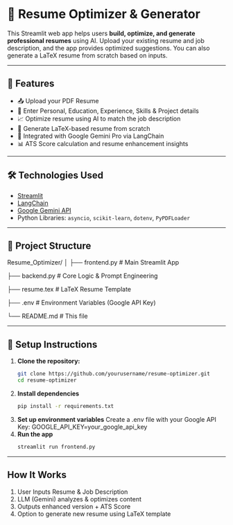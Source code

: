 # 🧠 Resume Optimizer & Generator

This Streamlit web app helps users **build, optimize, and generate professional resumes** using AI. Upload your existing resume and job description, and the app provides optimized suggestions. You can also generate a LaTeX resume from scratch based on inputs.

---

## 🚀 Features

- 📤 Upload your PDF Resume
- 🧾 Enter Personal, Education, Experience, Skills & Project details
- 📈 Optimize resume using AI to match the job description
- 📝 Generate LaTeX-based resume from scratch
- 🧠 Integrated with Google Gemini Pro via LangChain
- 📊 ATS Score calculation and resume enhancement insights

---

## 🛠️ Technologies Used

- [Streamlit](https://streamlit.io/)
- [LangChain](https://www.langchain.com/)
- [Google Gemini API](https://ai.google.dev/)
- Python Libraries: `asyncio`, `scikit-learn`, `dotenv`, `PyPDFLoader`

---

## 📂 Project Structure

Resume_Optimizer/
│
├── frontend.py # Main Streamlit App

├── backend.py # Core Logic & Prompt Engineering

├── resume.tex # LaTeX Resume Template

├── .env # Environment Variables (Google API Key)

└── README.md # This file


---

## 🔧 Setup Instructions

1. **Clone the repository:**
   ```bash
   git clone https://github.com/yourusername/resume-optimizer.git
   cd resume-optimizer
2. **Install dependencies**
   ```bash
   pip install -r requirements.txt
3. **Set up environment variables**
   Create a .env file with your Google API Key:
   GOOGLE_API_KEY=your_google_api_key
4. **Run the app**
    ```bash
    streamlit run frontend.py
---

## How It Works
1. User Inputs Resume & Job Description
2. LLM (Gemini) analyzes & optimizes content
3. Outputs enhanced version + ATS Score
4. Option to generate new resume using LaTeX template
